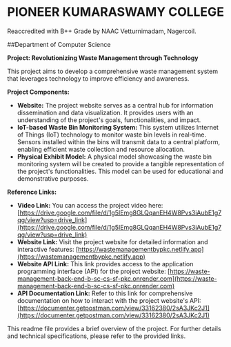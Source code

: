 # PIONEER KUMARASWAMY COLLEGE
Reaccredited with B++ Grade by NAAC
Vetturnimadam, Nagercoil.

##Department of Computer Science

**Project: Revolutionizing Waste Management through Technology**

This project aims to develop a comprehensive waste management system that leverages technology to improve efficiency and awareness. 

**Project Components:**

* **Website:** The project website serves as a central hub for information dissemination and data visualization. It provides users with an understanding of the project's goals, functionalities, and impact. 
* **IoT-based Waste Bin Monitoring System:** This system utilizes Internet of Things (IoT) technology to monitor waste bin levels in real-time. Sensors installed within the bins will transmit data to a central platform, enabling efficient waste collection and resource allocation.
* **Physical Exhibit Model:** A physical model showcasing the waste bin monitoring system will be created to provide a tangible representation of the project's functionalities. This model can be used for educational and demonstrative purposes.

**Reference Links:**

* **Video Link:** You can access the project video here: [https://drive.google.com/file/d/1g5IEmg8GLQqanEH4W8Pvs3iAubE1g7qg/view?usp=drive_link](https://drive.google.com/file/d/1g5IEmg8GLQqanEH4W8Pvs3iAubE1g7qg/view?usp=drive_link)
* **Website Link:** Visit the project website for detailed information and interactive features: [https://wastemanagementbypkc.netlify.app](https://wastemanagementbypkc.netlify.app)
* **Website API Link:** This link provides access to the application programming interface (API) for the project website: [https://waste-management-back-end-b-sc-cs-sf-pkc.onrender.com](https://waste-management-back-end-b-sc-cs-sf-pkc.onrender.com)
* **API Documentation Link:** Refer to this link for comprehensive documentation on how to interact with the project website's API: [https://documenter.getpostman.com/view/33162380/2sA3JKc2J1](https://documenter.getpostman.com/view/33162380/2sA3JKc2J1)


This readme file provides a brief overview of the project.  For further details and technical specifications, please refer to the provided links.
